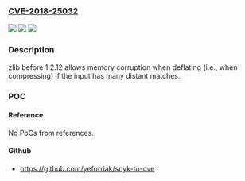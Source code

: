 ### [CVE-2018-25032](https://cve.mitre.org/cgi-bin/cvename.cgi?name=CVE-2018-25032)
![](https://img.shields.io/static/v1?label=Product&message=n%2Fa&color=blue)
![](https://img.shields.io/static/v1?label=Version&message=n%2Fa&color=blue)
![](https://img.shields.io/static/v1?label=Vulnerability&message=n%2Fa&color=brighgreen)

### Description

zlib before 1.2.12 allows memory corruption when deflating (i.e., when compressing) if the input has many distant matches.

### POC

#### Reference
No PoCs from references.

#### Github
- https://github.com/yeforriak/snyk-to-cve

